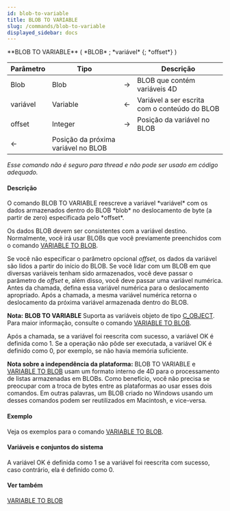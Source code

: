 ```yaml
---
id: blob-to-variable
title: BLOB TO VARIABLE
slug: /commands/blob-to-variable
displayed_sidebar: docs
---
```


<!--REF #_command_.BLOB TO VARIABLE.Syntax-->**BLOB TO VARIABLE** ( *BLOB* ; *variável* {; *offset*} )<!-- END REF-->
<!--REF #_command_.BLOB TO VARIABLE.Params-->
| Parâmetro | Tipo |  | Descrição |
| --- | --- | --- | --- |
| Blob | Blob | &#8594;  | BLOB que contém variáveis 4D |
| variável | Variable | &#8592; | Variável a ser escrita com o conteúdo do BLOB |
| offset | Integer | &#8594;  | Posição da variável no BLOB |
| &#8592; | Posição da próxima variável no BLOB |

<!-- END REF-->

*Esse comando não é seguro para thread e não pode ser usado em código adequado.*


#### Descrição 

<!--REF #_command_.BLOB TO VARIABLE.Summary-->O comando BLOB TO VARIABLE  reescreve a variável *variável* com os dados armazenados dentro do BLOB *blob* no deslocamento de byte (a partir de zero) especificada pelo *offset*.<!-- END REF-->

Os dados BLOB devem ser consistentes com a variável destino. Normalmente, você irá usar BLOBs que você previamente preenchidos com o comando [VARIABLE TO BLOB](variable-to-blob.md).

Se você não especificar o parâmetro opcional *offset*, os dados da variável são lidos a partir do início do BLOB. Se você lidar com um BLOB em que diversas variáveis tenham sido armazenados, você deve passar o parâmetro de *offset* e, além disso, você deve passar uma variável numérica. Antes da chamada, defina essa variável numérica para o deslocamento apropriado. Após a chamada, a mesma variável numérica retorna o deslocamento da próxima variável armazenada dentro do BLOB.

**Nota:** **BLOB TO VARIABLE** Suporta as variáveis objeto de tipo [C\_OBJECT](c-object.md). Para maior informação, consulte o comando [VARIABLE TO BLOB](variable-to-blob.md).

Após a chamada, se a variável foi reescrita com sucesso, a variável OK é definida como 1\. Se a operação não pôde ser executada, a variável OK é definido como 0, por exemplo, se não havia memória suficiente.

**Nota sobre a independência da plataforma:** BLOB TO VARIABLE e [VARIABLE TO BLOB](variable-to-blob.md) usam um formato interno de 4D para o processamento de listas armazenadas em BLOBs. Como benefício, você não precisa se preocupar com a troca de bytes entre as plataformas ao usar esses dois comandos. Em outras palavras, um BLOB criado no Windows usando um desses comandos podem ser reutilizados em Macintosh, e vice-versa.  

#### Exemplo 

Veja os exemplos para o comando [VARIABLE TO BLOB](variable-to-blob.md "VARIABLE TO BLOB").

#### Variáveis e conjuntos do sistema 

A variável OK é definida como 1 se a variável foi reescrita com sucesso, caso contrário, ela é definido como 0.

#### Ver também 

[VARIABLE TO BLOB](variable-to-blob.md)  
